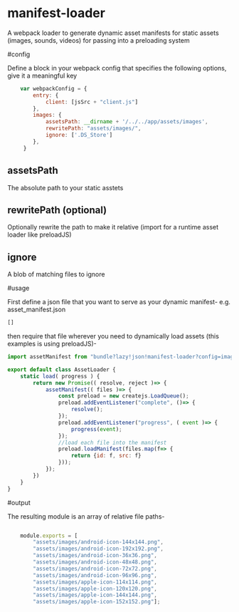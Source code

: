 # manifest-loader
A webpack loader to generate dynamic asset manifests for static assets (images, sounds, videos) for passing into a preloading system 

#config

Define a block in your webpack config that specifies the following options, give it a meaningful key

```JavaScript
    var webpackConfig = {
        entry: {
            client: [jsSrc + "client.js"]
        },
        images: {
            assetsPath: __dirname + '/../../app/assets/images',
            rewritePath: "assets/images/",
            ignore: ['.DS_Store']
        },
     }
```

## assetsPath
The absolute path to your static asstets

## rewritePath (optional)
Optionally rewrite the path to make it relative (import for a runtime asset loader like preloadJS)

## ignore
A blob of matching files to ignore

#usage

First define a json file that you want to serve as your dynamic manifest- e.g. asset_manifest.json

```JavaScript
[]
```

then require that file wherever you need to dynamically load assets (this examples is using preloadJS)-

```JavaScript
import assetManifest from "bundle?lazy!json!manifest-loader?config=images/!../meta/asset_manifest.json"

export default class AssetLoader {
    static load( progress ) {
        return new Promise(( resolve, reject )=> {
            assetManifest(( files )=> {
                const preload = new createjs.LoadQueue();
                preload.addEventListener("complete", ()=> {
                    resolve();
                });
                preload.addEventListener("progress", ( event )=> {
                    progress(event);
                });
                //load each file into the manifest
                preload.loadManifest(files.map(f=> {
                    return {id: f, src: f}
                }));
            });
        })
    }
}
```

#output

The resulting module is an array of relative file paths-

```JavaScript

	module.exports = [
		"assets/images/android-icon-144x144.png",
		"assets/images/android-icon-192x192.png",
		"assets/images/android-icon-36x36.png",
		"assets/images/android-icon-48x48.png",
		"assets/images/android-icon-72x72.png",
		"assets/images/android-icon-96x96.png",
		"assets/images/apple-icon-114x114.png",
		"assets/images/apple-icon-120x120.png",
		"assets/images/apple-icon-144x144.png",
		"assets/images/apple-icon-152x152.png"];
```

